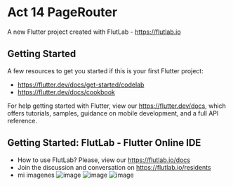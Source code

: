 # Act 14 PageRouter

A new Flutter project created with FlutLab - https://flutlab.io

## Getting Started

A few resources to get you started if this is your first Flutter project:

- https://flutter.dev/docs/get-started/codelab
- https://flutter.dev/docs/cookbook

For help getting started with Flutter, view our
https://flutter.dev/docs, which offers tutorials,
samples, guidance on mobile development, and a full API reference.

## Getting Started: FlutLab - Flutter Online IDE

- How to use FlutLab? Please, view our https://flutlab.io/docs
- Join the discussion and conversation on https://flutlab.io/residents
- mi imagenes
![image](https://github.com/vivizsi/Act14_cardenas/assets/144732898/7369139d-423f-4310-8813-dff711a47929)
![image](https://github.com/vivizsi/Act14_cardenas/assets/144732898/8239d523-3f50-4de1-86f1-f0dff5355b95)
![image](https://github.com/vivizsi/Act14_cardenas/assets/144732898/f463bef2-4137-4324-b216-a862ddcb8cd2)


